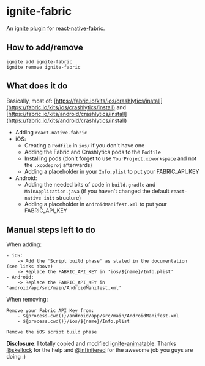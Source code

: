 # ignite-fabric

An [ignite plugin](https://github.com/infinitered/ignite) for [react-native-fabric](https://github.com/corymsmith/react-native-fabric).

## How to add/remove

```
ignite add ignite-fabric
ignite remove ignite-fabric
```

## What does it do

Basically, most of: [https://fabric.io/kits/ios/crashlytics/install](https://fabric.io/kits/ios/crashlytics/install) and [https://fabric.io/kits/android/crashlytics/install](https://fabric.io/kits/android/crashlytics/install)

* Adding `react-native-fabric`
* iOS:
    * Creating a `Podfile` in `ios/` if you don't have one
    * Adding the  Fabric and Crashlytics pods to the `Podfile`
    * Installing pods (don't forget to use `YourProject.xcworkspace` and not the `.xcodeproj` afterwards)
    * Adding a placeholder in your `Info.plist` to put your FABRIC_API_KEY
* Android:
    * Adding the needed bits of code in `build.gradle` and `MainApplication.java` (if you haven't changed the default `react-native init` structure)
    * Adding a placeholder in `AndroidManifest.xml` to put your FABRIC_API_KEY

## Manual steps left to do

When adding:

```
- iOS:
    -> Add the 'Script build phase' as stated in the documentation (see links above)
    -> Replace the FABRIC_API_KEY in 'ios/${name}/Info.plist'
- Android:
    -> Replace the FABRIC_API_KEY in 'android/app/src/main/AndroidManifest.xml'
```

When removing:
```
Remove your Fabric API Key from:
    - ${process.cwd()}/android/app/src/main/AndroidManifest.xml
    - ${process.cwd()}/ios/${name}/Info.plist

Remove the iOS script build phase
```

**Disclosure**: I totally copied and modified [ignite-animatable](https://github.com/infinitered/ignite-animatable). Thanks [@skellock](https://github.com/skellock) for the help and [@infinitered](https://github.com/infinitered/) for the awesome job you guys are doing :)
